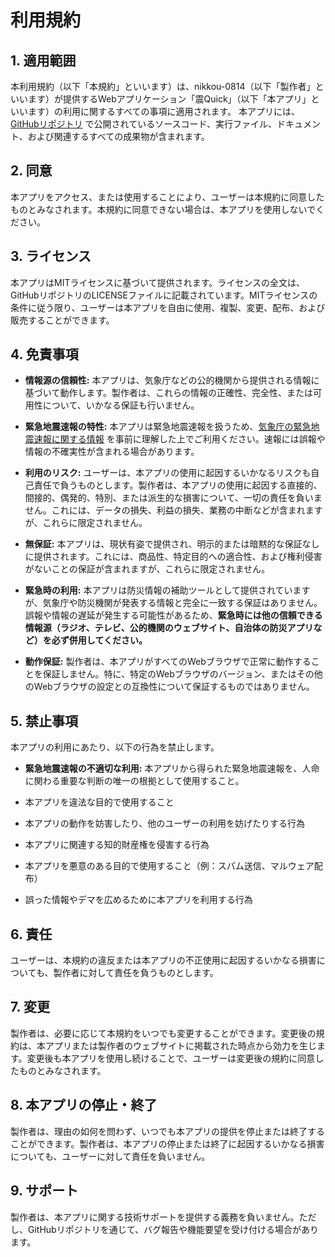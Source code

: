 # 利用規約

## 1. 適用範囲

本利用規約（以下「本規約」といいます）は、nikkou-0814（以下「製作者」といいます）が提供するWebアプリケーション「震Quick」（以下「本アプリ」といいます）の利用に関するすべての事項に適用されます。 本アプリには、[GitHubリポジトリ](https://github.com/nikkou-0814/Shin-Quick) で公開されているソースコード、実行ファイル、ドキュメント、および関連するすべての成果物が含まれます。

## 2. 同意

本アプリをアクセス、または使用することにより、ユーザーは本規約に同意したものとみなされます。本規約に同意できない場合は、本アプリを使用しないでください。

## 3. ライセンス

本アプリはMITライセンスに基づいて提供されます。ライセンスの全文は、GitHubリポジトリのLICENSEファイルに記載されています。MITライセンスの条件に従う限り、ユーザーは本アプリを自由に使用、複製、変更、配布、および販売することができます。

## 4. 免責事項

*   **情報源の信頼性:** 本アプリは、気象庁などの公的機関から提供される情報に基づいて動作します。製作者は、これらの情報の正確性、完全性、または可用性について、いかなる保証も行いません。

*   **緊急地震速報の特性:** 本アプリは緊急地震速報を扱うため、[気象庁の緊急地震速報に関する情報](https://www.data.jma.go.jp/svd/eew/data/nc/shikumi/tokusei.html) を事前に理解した上でご利用ください。速報には誤報や情報の不確実性が含まれる場合があります。

*   **利用のリスク:** ユーザーは、本アプリの使用に起因するいかなるリスクも自己責任で負うものとします。製作者は、本アプリの使用に起因する直接的、間接的、偶発的、特別、または派生的な損害について、一切の責任を負いません。これには、データの損失、利益の損失、業務の中断などが含まれますが、これらに限定されません。

*   **無保証:** 本アプリは、現状有姿で提供され、明示的または暗黙的な保証なしに提供されます。これには、商品性、特定目的への適合性、および権利侵害がないことの保証が含まれますが、これらに限定されません。

*   **緊急時の利用:** 本アプリは防災情報の補助ツールとして提供されていますが、気象庁や防災機関が発表する情報と完全に一致する保証はありません。誤報や情報の遅延が発生する可能性があるため、**緊急時には他の信頼できる情報源（ラジオ、テレビ、公的機関のウェブサイト、自治体の防災アプリなど）を必ず併用してください。**

*   **動作保証:** 製作者は、本アプリがすべてのWebブラウザで正常に動作することを保証しません。特に、特定のWebブラウザのバージョン、またはその他のWebブラウザの設定との互換性について保証するものではありません。

## 5. 禁止事項

本アプリの利用にあたり、以下の行為を禁止します。

*   **緊急地震速報の不適切な利用:** 本アプリから得られた緊急地震速報を、人命に関わる重要な判断の唯一の根拠として使用すること。

*   本アプリを違法な目的で使用すること

*   本アプリの動作を妨害したり、他のユーザーの利用を妨げたりする行為

*   本アプリに関連する知的財産権を侵害する行為

*   本アプリを悪意のある目的で使用すること（例：スパム送信、マルウェア配布）

*   誤った情報やデマを広めるために本アプリを利用する行為

## 6. 責任

ユーザーは、本規約の違反または本アプリの不正使用に起因するいかなる損害についても、製作者に対して責任を負うものとします。

## 7. 変更

製作者は、必要に応じて本規約をいつでも変更することができます。変更後の規約は、本アプリまたは製作者のウェブサイトに掲載された時点から効力を生じます。変更後も本アプリを使用し続けることで、ユーザーは変更後の規約に同意したものとみなされます。

## 8. 本アプリの停止・終了

製作者は、理由の如何を問わず、いつでも本アプリの提供を停止または終了することができます。製作者は、本アプリの停止または終了に起因するいかなる損害についても、ユーザーに対して責任を負いません。

## 9. サポート

製作者は、本アプリに関する技術サポートを提供する義務を負いません。ただし、GitHubリポジトリを通じて、バグ報告や機能要望を受け付ける場合があります。
